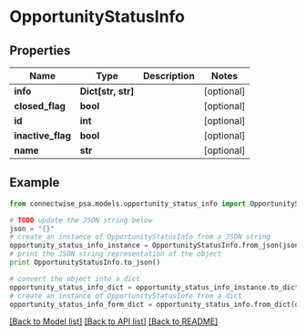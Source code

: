 # OpportunityStatusInfo


## Properties
Name | Type | Description | Notes
------------ | ------------- | ------------- | -------------
**info** | **Dict[str, str]** |  | [optional] 
**closed_flag** | **bool** |  | [optional] 
**id** | **int** |  | [optional] 
**inactive_flag** | **bool** |  | [optional] 
**name** | **str** |  | [optional] 

## Example

```python
from connectwise_psa.models.opportunity_status_info import OpportunityStatusInfo

# TODO update the JSON string below
json = "{}"
# create an instance of OpportunityStatusInfo from a JSON string
opportunity_status_info_instance = OpportunityStatusInfo.from_json(json)
# print the JSON string representation of the object
print OpportunityStatusInfo.to_json()

# convert the object into a dict
opportunity_status_info_dict = opportunity_status_info_instance.to_dict()
# create an instance of OpportunityStatusInfo from a dict
opportunity_status_info_form_dict = opportunity_status_info.from_dict(opportunity_status_info_dict)
```
[[Back to Model list]](../README.md#documentation-for-models) [[Back to API list]](../README.md#documentation-for-api-endpoints) [[Back to README]](../README.md)


